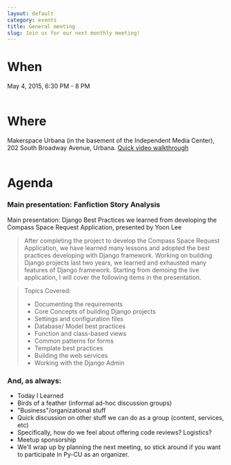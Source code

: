 ```yaml
---
layout: default
category: events
title: General meeting
slug: Join us for our next monthly meeting!
---
```


# When
May 4, 2015, 6:30 PM - 8 PM
<br> <br>

# Where
Makerspace Urbana (in the basement of the Independent Media Center), 202 South Broadway Avenue, Urbana. <a href="https://www.youtube.com/watch?v=NtVYBwzWRjY&feature=youtu.be">Quick video walkthrough</a>
<br> <br>

# Agenda

### Main presentation: Fanfiction Story Analysis

Main presentation: Django Best Practices we learned from developing the Compass Space Request Application, presented by Yoon Lee

> After completing the project to develop the Compass Space Request Application, we have learned many lessons and adopted the best practices developing with Django framework. Working on building Django projects last two years, we learned and exhausted many features of Django framework. Starting from demoing the live application, I will cover the following items in the presentation.

> Topics Covered:
> * Documenting the requirements
> * Core Concepts of building Django projects
> * Settings and configuration files
> * Database/ Model best practices
> * Function and class-based views
> * Common patterns for forms
> * Template best practices
> * Building the web services
> * Working with the Django Admin

### And, as always:

* Today I Learned
* Birds of a feather (informal ad-hoc discussion groups)
* "Business"/organizational stuff
 * Quick discussion on other stuff we can do as a group (content, services, etc)
  * Specifically, how do we feel about offering code reviews? Logistics?
  * Meetup sponsorship
* We'll wrap up by planning the next meeting, so stick around if you want to participate in Py-CU as an organizer.
